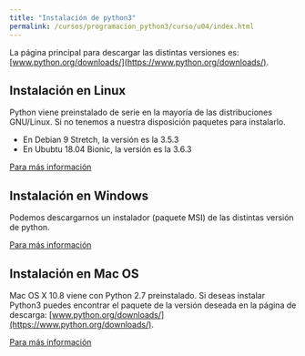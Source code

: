 ```yaml
---
title: "Instalación de python3"
permalink: /cursos/programacion_python3/curso/u04/index.html
---
```


La página principal para descargar las distintas versiones es:[www.python.org/downloads/](https://www.python.org/downloads/).

## Instalación en Linux

Python viene preinstalado de serie en la mayoría de las distribuciones GNU/Linux. Si no tenemos a nuestra disposición paquetes para instalarlo.

* En Debian 9 Stretch, la versión es la 3.5.3
* En Ububtu 18.04 Bionic, la versión es la 3.6.3

[Para más información](https://docs.python.org/3/using/unix.html)

## Instalación en Windows

Podemos descargarnos un instalador (paquete MSI) de las distintas versión de python. 

[Para más información](https://docs.python.org/3/using/windows.html)

## Instalación en Mac OS

Mac OS X 10.8 viene con Python 2.7 preinstalado. Si deseas instalar Python3 puedes encontrar el paquete de la versión deseada en la página de descarga: [www.python.org/downloads/](https://www.python.org/downloads/).

[Para más información](https://docs.python.org/3/using/mac.html)